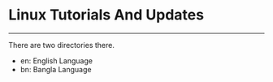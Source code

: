 # Linux Tutorials And Updates

---

There are two directories there.
- en: English Language
- bn: Bangla Language


